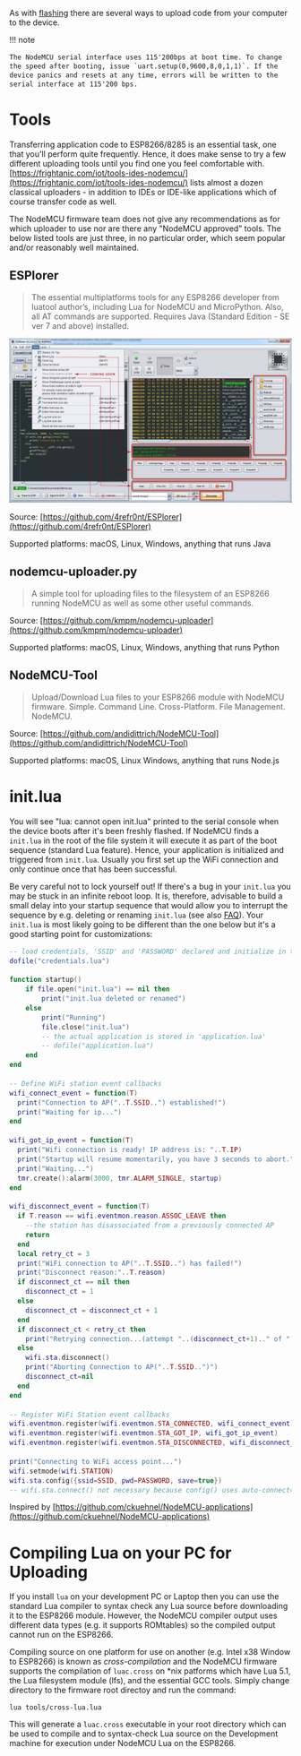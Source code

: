 As with [flashing](flash.md) there are several ways to upload code from your computer to the device.

!!! note
	
	The NodeMCU serial interface uses 115'200bps at boot time. To change the speed after booting, issue `uart.setup(0,9600,8,0,1,1)`. If the device panics and resets at any time, errors will be written to the serial interface at 115'200 bps.

# Tools
Transferring application code to ESP8266/8285 is an essential task, one that you'll perform quite frequently. Hence, it does make sense to try a few different uploading tools until you find one you feel comfortable with. [https://frightanic.com/iot/tools-ides-nodemcu/](https://frightanic.com/iot/tools-ides-nodemcu/) lists almost a dozen classical uploaders - in addition to IDEs or IDE-like applications which of course transfer code as well.

The NodeMCU firmware team does not give any recommendations as for which uploader to use nor are there any "NodeMCU approved" tools. The below listed tools are just three, in no particular order, which seem popular and/or reasonably well maintained.

## ESPlorer

> The essential multiplatforms tools for any ESP8266 developer from luatool author’s, including Lua for NodeMCU and MicroPython. Also, all AT commands are supported. Requires Java (Standard Edition - SE ver 7 and above) installed.

![ESPlorer](../img/ESPlorer.jpg "ESPlorer")

Source: [https://github.com/4refr0nt/ESPlorer](https://github.com/4refr0nt/ESPlorer)

Supported platforms: macOS, Linux, Windows, anything that runs Java

## nodemcu-uploader.py

> A simple tool for uploading files to the filesystem of an ESP8266 running NodeMCU as well as some other useful commands.

Source: [https://github.com/kmpm/nodemcu-uploader](https://github.com/kmpm/nodemcu-uploader)

Supported platforms: macOS, Linux, Windows, anything that runs Python

## NodeMCU-Tool

> Upload/Download Lua files to your ESP8266 module with NodeMCU firmware.
> Simple. Command Line. Cross-Platform. File Management. NodeMCU.

Source: [https://github.com/andidittrich/NodeMCU-Tool](https://github.com/andidittrich/NodeMCU-Tool)

Supported platforms: macOS, Linux Windows, anything that runs Node.js

# init.lua
You will see "lua: cannot open init.lua" printed to the serial console when the device boots after it's been freshly flashed. If NodeMCU finds a `init.lua` in the root of the file system it will execute it as part of the boot sequence (standard Lua feature). Hence, your application is initialized and triggered from `init.lua`. Usually you first set up the WiFi connection and only continue once that has been successful.

Be very careful not to lock yourself out! If there's a bug in your `init.lua` you may be stuck in an infinite reboot loop. It is, therefore, advisable to build a small delay into your startup sequence that would allow you to interrupt the sequence by e.g. deleting or renaming `init.lua` (see also [FAQ](lua-developer-faq.md#how-do-i-avoid-a-panic-loop-in-initlua)). Your `init.lua` is most likely going to be different than the one below but it's a good starting point for customizations:

```lua
-- load credentials, 'SSID' and 'PASSWORD' declared and initialize in there
dofile("credentials.lua")

function startup()
    if file.open("init.lua") == nil then
        print("init.lua deleted or renamed")
    else
        print("Running")
        file.close("init.lua")
        -- the actual application is stored in 'application.lua'
        -- dofile("application.lua")
    end
end

-- Define WiFi station event callbacks 
wifi_connect_event = function(T) 
  print("Connection to AP("..T.SSID..") established!")
  print("Waiting for ip...") 
end

wifi_got_ip_event = function(T) 
  print("Wifi connection is ready! IP address is: "..T.IP)
  print("Startup will resume momentarily, you have 3 seconds to abort.")
  print("Waiting...") 
  tmr.create():alarm(3000, tmr.ALARM_SINGLE, startup)
end

wifi_disconnect_event = function(T)
  if T.reason == wifi.eventmon.reason.ASSOC_LEAVE then 
    --the station has disassociated from a previously connected AP
    return 
  end
  local retry_ct = 3
  print("WiFi connection to AP("..T.SSID..") has failed!")
  print("Disconnect reason:"..T.reason)
  if disconnect_ct == nil then 
    disconnect_ct = 1 
  else
    disconnect_ct = disconnect_ct + 1 
  end
  if disconnect_ct < retry_ct then 
    print("Retrying connection...(attempt "..(disconnect_ct+1).." of "..retry_ct..")")
  else
    wifi.sta.disconnect()
    print("Aborting Connection to AP("..T.SSID..")")
    disconnect_ct=nil  
  end
end

-- Register WiFi Station event callbacks
wifi.eventmon.register(wifi.eventmon.STA_CONNECTED, wifi_connect_event)
wifi.eventmon.register(wifi.eventmon.STA_GOT_IP, wifi_got_ip_event)
wifi.eventmon.register(wifi.eventmon.STA_DISCONNECTED, wifi_disconnect_event)

print("Connecting to WiFi access point...")
wifi.setmode(wifi.STATION)
wifi.sta.config({ssid=SSID, pwd=PASSWORD, save=true})
-- wifi.sta.connect() not necessary because config() uses auto-connect=true by default
```

Inspired by [https://github.com/ckuehnel/NodeMCU-applications](https://github.com/ckuehnel/NodeMCU-applications)

# Compiling Lua on your PC for Uploading

If you install `lua` on your development PC or Laptop then you can use the standard Lua
compiler to syntax check any Lua source before downloading it to the ESP8266 module.  However,
the NodeMCU compiler output uses different data types (e.g. it supports ROMtables) so the
compiled output cannot run on the ESP8266.  

Compiling source on one platform for use on another (e.g. Intel x38 Window to ESP8266) is 
known as _cross-compilation_ and the NodeMCU firmware supports the compilation of `luac.cross` 
on \*nix patforms which have Lua 5.1, the Lua filesystem module (lfs), and the essential
GCC tools. Simply change directory to the firmware root directoy and run the command:

    lua tools/cross-lua.lua
    
This will generate a `luac.cross` executable in your root directory which can be used to
compile and to syntax-check Lua source on the Development machine for execution under 
NodeMCU Lua on the ESP8266. 
 
